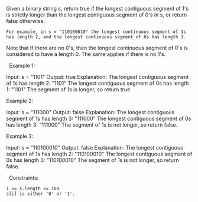 Given a binary string s, return true if the longest contiguous segment of 1's is strictly longer than the longest contiguous segment of 0's in s, or return false otherwise.


	For example, in s = "110100010" the longest continuous segment of 1s has length 2, and the longest continuous segment of 0s has length 3.


Note that if there are no 0's, then the longest continuous segment of 0's is considered to have a length 0. The same applies if there is no 1's.

 
Example 1:

Input: s = "1101"
Output: true
Explanation:
The longest contiguous segment of 1s has length 2: "1101"
The longest contiguous segment of 0s has length 1: "1101"
The segment of 1s is longer, so return true.


Example 2:

Input: s = "111000"
Output: false
Explanation:
The longest contiguous segment of 1s has length 3: "111000"
The longest contiguous segment of 0s has length 3: "111000"
The segment of 1s is not longer, so return false.


Example 3:

Input: s = "110100010"
Output: false
Explanation:
The longest contiguous segment of 1s has length 2: "110100010"
The longest contiguous segment of 0s has length 3: "110100010"
The segment of 1s is not longer, so return false.


 
Constraints:


	1 <= s.length <= 100
	s[i] is either '0' or '1'.

